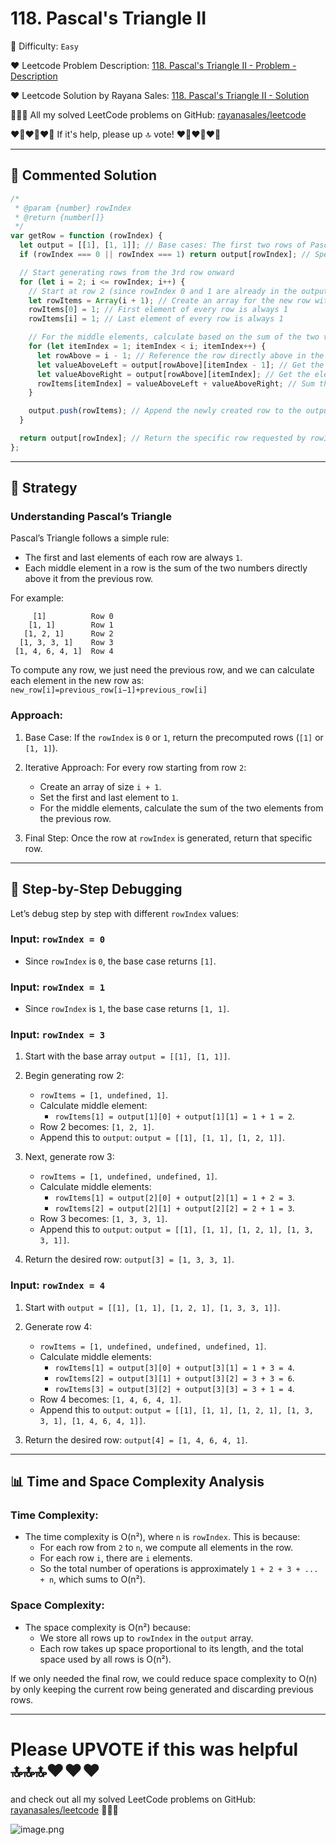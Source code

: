 # 118. Pascal's Triangle II

🌱 Difficulty: `Easy`

❤️ Leetcode Problem Description: [118. Pascal's Triangle II - Problem - Description](https://leetcode.com/problems/pascals-triangle-ii/description/)

❤️ Leetcode Solution by Rayana Sales: [118. Pascal's Triangle II - Solution](https://leetcode.com/problems/pascals-triangle-ii/solutions/5969065/topic)

💁🏻‍♀️ All my solved LeetCode problems on GitHub: [rayanasales/leetcode](https://github.com/rayanasales/leetcode)

❤️‍🔥❤️‍🔥❤️‍🔥 If it's help, please up 🔝 vote! ❤️‍🔥❤️‍🔥❤️‍🔥

---

## 🚀 Commented Solution

```javascript []
/*
 * @param {number} rowIndex
 * @return {number[]}
 */
var getRow = function (rowIndex) {
  let output = [[1], [1, 1]]; // Base cases: The first two rows of Pascal's Triangle
  if (rowIndex === 0 || rowIndex === 1) return output[rowIndex]; // Special case: Return the first or second row immediately

  // Start generating rows from the 3rd row onward
  for (let i = 2; i <= rowIndex; i++) {
    // Start at row 2 (since rowIndex 0 and 1 are already in the output array)
    let rowItems = Array(i + 1); // Create an array for the new row with length i + 1
    rowItems[0] = 1; // First element of every row is always 1
    rowItems[i] = 1; // Last element of every row is always 1

    // For the middle elements, calculate based on the sum of the two values from the previous row
    for (let itemIndex = 1; itemIndex < i; itemIndex++) {
      let rowAbove = i - 1; // Reference the row directly above in the output array
      let valueAboveLeft = output[rowAbove][itemIndex - 1]; // Get the element from the left above
      let valueAboveRight = output[rowAbove][itemIndex]; // Get the element directly above
      rowItems[itemIndex] = valueAboveLeft + valueAboveRight; // Sum the two elements to get the current value
    }

    output.push(rowItems); // Append the newly created row to the output array
  }

  return output[rowIndex]; // Return the specific row requested by rowIndex
};
```

---

## 💎 Strategy

### Understanding Pascal’s Triangle

Pascal’s Triangle follows a simple rule:

- The first and last elements of each row are always `1`.
- Each middle element in a row is the sum of the two numbers directly above it from the previous row.

For example:

```
     [1]          Row 0
    [1, 1]        Row 1
   [1, 2, 1]      Row 2
  [1, 3, 3, 1]    Row 3
 [1, 4, 6, 4, 1]  Row 4
```

To compute any row, we just need the previous row, and we can calculate each element in the new row as: `new_row[i]=previous_row[i−1]+previous_row[i]`

### Approach:

1. Base Case:
   If the `rowIndex` is `0` or `1`, return the precomputed rows (`[1]` or `[1, 1]`).
2. Iterative Approach:
   For every row starting from row `2`:

   - Create an array of size `i + 1`.
   - Set the first and last element to `1`.
   - For the middle elements, calculate the sum of the two elements from the previous row.

3. Final Step:
   Once the row at `rowIndex` is generated, return that specific row.

---

## 🔎 Step-by-Step Debugging

Let’s debug step by step with different `rowIndex` values:

### Input: `rowIndex = 0`

- Since `rowIndex` is `0`, the base case returns `[1]`.

### Input: `rowIndex = 1`

- Since `rowIndex` is `1`, the base case returns `[1, 1]`.

### Input: `rowIndex = 3`

1. Start with the base array `output = [[1], [1, 1]]`.
2. Begin generating row 2:

   - `rowItems = [1, undefined, 1]`.
   - Calculate middle element:
     - `rowItems[1] = output[1][0] + output[1][1] = 1 + 1 = 2`.
   - Row 2 becomes: `[1, 2, 1]`.
   - Append this to `output`: `output = [[1], [1, 1], [1, 2, 1]]`.

3. Next, generate row 3:

   - `rowItems = [1, undefined, undefined, 1]`.
   - Calculate middle elements:
     - `rowItems[1] = output[2][0] + output[2][1] = 1 + 2 = 3`.
     - `rowItems[2] = output[2][1] + output[2][2] = 2 + 1 = 3`.
   - Row 3 becomes: `[1, 3, 3, 1]`.
   - Append this to `output`: `output = [[1], [1, 1], [1, 2, 1], [1, 3, 3, 1]]`.

4. Return the desired row: `output[3] = [1, 3, 3, 1]`.

### Input: `rowIndex = 4`

1. Start with `output = [[1], [1, 1], [1, 2, 1], [1, 3, 3, 1]]`.
2. Generate row 4:

   - `rowItems = [1, undefined, undefined, undefined, 1]`.
   - Calculate middle elements:
     - `rowItems[1] = output[3][0] + output[3][1] = 1 + 3 = 4`.
     - `rowItems[2] = output[3][1] + output[3][2] = 3 + 3 = 6`.
     - `rowItems[3] = output[3][2] + output[3][3] = 3 + 1 = 4`.
   - Row 4 becomes: `[1, 4, 6, 4, 1]`.
   - Append this to `output`: `output = [[1], [1, 1], [1, 2, 1], [1, 3, 3, 1], [1, 4, 6, 4, 1]]`.

3. Return the desired row: `output[4] = [1, 4, 6, 4, 1]`.

---

## 📊 Time and Space Complexity Analysis

### Time Complexity:

- The time complexity is O(n²), where `n` is `rowIndex`. This is because:
  - For each row from `2` to `n`, we compute all elements in the row.
  - For each row `i`, there are `i` elements.
  - So the total number of operations is approximately `1 + 2 + 3 + ... + n`, which sums to O(n²).

### Space Complexity:

- The space complexity is O(n²) because:
  - We store all rows up to `rowIndex` in the `output` array.
  - Each row takes up space proportional to its length, and the total space used by all rows is O(n²).

If we only needed the final row, we could reduce space complexity to O(n) by only keeping the current row being generated and discarding previous rows.

---

# Please UPVOTE if this was helpful 🔝🔝🔝❤️❤️❤️

and check out all my solved LeetCode problems on GitHub: [rayanasales/leetcode](https://github.com/rayanasales/leetcode) 🤙😚🤘

![image.png](https://assets.leetcode.com/users/images/57bce3b1-56e2-4c20-9cdf-b61fef26b93b_1725494158.6252415.png)

